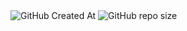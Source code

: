 <div align="center">
</div>

<picture>
  <source media="(prefers-color-scheme: dark)" srcset=".">
  <source media="(prefers-color-scheme: light)" srcset="./logo.svg">
</picture>

<img alt="GitHub Created At" src="https://img.shields.io/github/created-at/jub0t/Cancala?style=flat">
<img alt="GitHub repo size" src="https://img.shields.io/github/repo-size/jub0t/Cancala">
